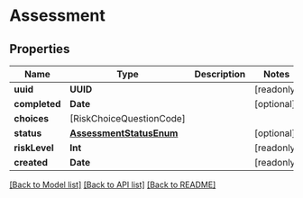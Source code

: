 # Assessment

## Properties
Name | Type | Description | Notes
------------ | ------------- | ------------- | -------------
**uuid** | **UUID** |  | [readonly] 
**completed** | **Date** |  | [optional] 
**choices** | [RiskChoiceQuestionCode] |  | 
**status** | [**AssessmentStatusEnum**](AssessmentStatusEnum.md) |  | [optional] 
**riskLevel** | **Int** |  | [readonly] 
**created** | **Date** |  | [readonly] 

[[Back to Model list]](../README.md#documentation-for-models) [[Back to API list]](../README.md#documentation-for-api-endpoints) [[Back to README]](../README.md)


